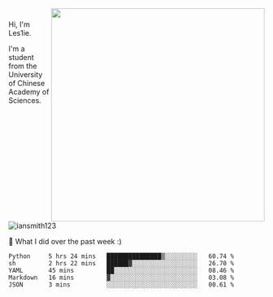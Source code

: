 <img align="right" src="https://github-readme-stats.vercel.app/api?username=iansmith123&show_icons=true&hide_border=true" width="420">

### 
Hi, I'm Les1ie. 

I'm a student from the University of Chinese Academy of Sciences.

<img src="https://komarev.com/ghpvc/?username=iansmith123" alt="iansmith123" />




🔭 What I did over the past week :)
<!--START_SECTION:waka-->
```text
Python     5 hrs 24 mins   ███████████████▒░░░░░░░░░   60.74 % 
sh         2 hrs 22 mins   ██████▓░░░░░░░░░░░░░░░░░░   26.70 % 
YAML       45 mins         ██░░░░░░░░░░░░░░░░░░░░░░░   08.46 % 
Markdown   16 mins         ▓░░░░░░░░░░░░░░░░░░░░░░░░   03.08 % 
JSON       3 mins          ░░░░░░░░░░░░░░░░░░░░░░░░░   00.61 % 
```
<!--END_SECTION:waka-->


<!--
**IanSmith123/IanSmith123** is a ✨ _special_ ✨ repository because its `README.md` (this file) appears on your GitHub profile.
<img src="https://github.githubassets.com/images/spinners/octocat-spinner-64.gif">

Here are some ideas to get you started:

- 🔭 I’m currently working on ...
- 🌱 I’m currently learning ...
- 👯 I’m looking to collaborate on ...
- 🤔 I’m looking for help with ...
- 💬 Ask me about ...
- 📫 How to reach me: ...
- 😄 Pronouns: ...
- ⚡ Fun fact: ...
-->

